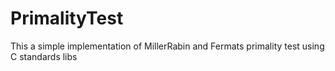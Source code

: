 # PrimalityTest

This a simple implementation of MillerRabin and Fermats primality test using C standards libs
